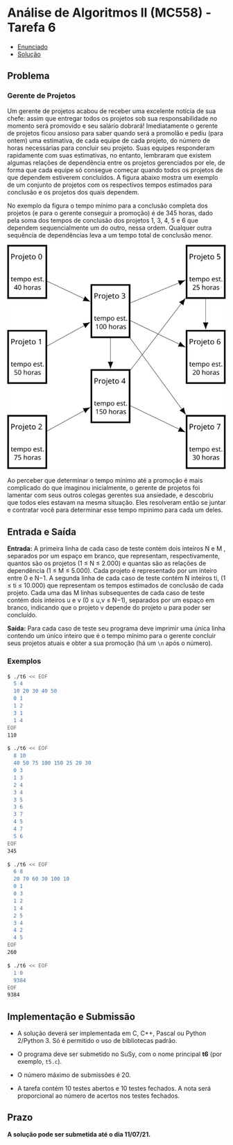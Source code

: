 # Análise de Algoritmos II (MC558) - Tarefa 6

- [Enunciado](./enunc.pdf)
- [Solução](./t6.c)

## Problema

### Gerente de Projetos

Um gerente de projetos acabou de receber uma excelente notícia de sua chefe: assim que entregar todos os projetos sob sua responsabilidade no momento será promovido e seu salário dobrará! Imediatamente o gerente de projetos ficou ansioso para saber quando será a promolão e pediu (para ontem) uma estimativa,
de cada equipe de cada projeto, do número de horas necessárias para concluir seu projeto. Suas equipes responderam rapidamente com suas estimativas, no entanto, lembraram que existem algumas relações de dependência entre os projetos gerenciados por ele, de forma que cada equipe só consegue começar quando
todos os projetos de que dependem estiverem concluídos. A figura abaixo mostra um exemplo de um conjunto de projetos com os respectivos tempos estimados para conclusão e os projetos dos quais dependem.

No exemplo da figura o tempo mínimo para a conclusão completa dos projetos (e para o gerente conseguir a promoção) é de 345 horas, dado pela soma dos tempos de conclusão dos projetos 1, 3, 4, 5 e 6 que dependem sequencialmente um do outro, nessa ordem. Qualquer outra sequência de dependências leva a um tempo
total de conclusão menor.

![Exemplo de um projeto.](exemplo.svg)

Ao perceber que determinar o tempo mínimo até a promoção é mais complicado do que imaginou inicialmente, o gerente de projetos foi lamentar com seus outros colegas gerentes sua ansiedade, e descobriu que todos eles estavam na mesma situação. Eles resolveram então se juntar e contratar você para determinar
esse tempo mpinimo para cada um deles.

## Entrada e Saída

**Entrada:** A primeira linha de cada caso de teste contém dois inteiros N e M , separados por um espaço em branco, que representam, respectivamente, quantos são os projetos (1 ≤ N ≤ 2.000) e quantas são as relações de dependência (1 ≤ M ≤ 5.000). Cada projeto é representado por um inteiro entre 0 e N−1. A segunda linha de cada caso de teste contém N inteiros ti, (1 ≤ ti ≤ 10.000) que representam os tempos estimados de conclusão de cada projeto. Cada uma das M linhas subsequentes de cada caso de teste contém dois inteiros u e v (0 ≤ u,v ≤ N−1), separados por um espaço em branco, indicando que o projeto v depende do projeto u para poder ser concluído.

**Saı́da:** Para cada caso de teste seu programa deve imprimir uma única linha contendo um único inteiro que é o tempo mínimo para o gerente concluir seus projetos atuais e obter a sua promoção (há um `\n` após o número).

### Exemplos

```bash
$ ./t6 << EOF
  5 4
  10 20 30 40 50
  0 1
  1 2
  3 1
  1 4
EOF
110
```

```bash
$ ./t6 << EOF
  8 10
  40 50 75 100 150 25 20 30
  0 3
  1 3
  2 4
  3 4
  3 5
  3 6
  3 7
  4 5
  4 7
  5 6
EOF
345
```

```bash
$ ./t6 << EOF
  6 8
  20 70 60 30 100 10
  0 1
  0 3
  1 2
  1 4
  2 5
  3 4
  4 2
  4 5
EOF
260
```

```bash
$ ./t6 << EOF
  1 0
  9384
EOF
9384
```

## Implementação e Submissão

-  A solução deverá ser implementada em C, C++, Pascal ou Python 2/Python 3. Só é permitido o uso de bibliotecas padrão.

- O programa deve ser submetido no SuSy, com o nome principal **t6** (por exemplo, `t5.c`).

- O número máximo de submissões é 20.

- A tarefa contém 10 testes abertos e 10 testes fechados. A nota será proporcional ao número de acertos nos testes fechados.

## Prazo

**A solução pode ser submetida até o dia 11/07/21.**
